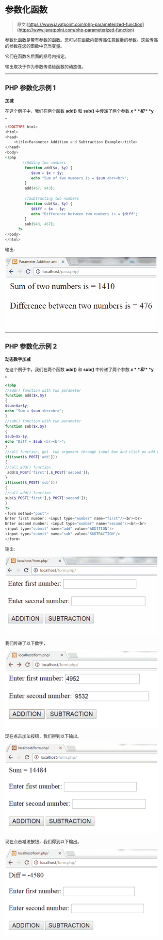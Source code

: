 # 参数化函数

> 原文:[https://www.javatpoint.com/php-parameterized-function](https://www.javatpoint.com/php-parameterized-function)

参数化函数是带有参数的函数。您可以在函数内部传递任意数量的参数。这些传递的参数在您的函数中充当变量。

它们在函数名后面的括号内指定。

输出取决于作为参数传递给函数的动态值。

* * *

## PHP 参数化示例 1

**加减**

在这个例子中，我们在两个函数 **add()** 和 **sub()** 中传递了两个参数 **$x** 和 **$y** 。

```php
<!DOCTYPE html>
<html>
<head>
	<title>Parameter Addition and Subtraction Example</title>
</head>
<body>
<?php
		//Adding two numbers
         function add($x, $y) {
            $sum = $x + $y;
            echo "Sum of two numbers is = $sum <br><br>";
         } 
         add(467, 943);

         //Subtracting two numbers
         function sub($x, $y) {
            $diff = $x - $y;
            echo "Difference between two numbers is = $diff";
         } 
         sub(943, 467);
      ?>
</body>
</html>

```

输出:

![PHP Parametrized function 1](img/cec679373aa68ff029f4f4f6ffa77121.png)

* * *

## PHP 参数化示例 2

**动态数字加减**

在这个例子中，我们在两个函数 **add()** 和 **sub()** 中传递了两个参数 **$x** 和 **$y** 。

```php
<?php
//add() function with two parameter
function add($x,$y)  
{
$sum=$x+$y;
echo "Sum = $sum <br><br>";
}
//sub() function with two parameter
function sub($x,$y)  
{
$sub=$x-$y;
echo "Diff = $sub <br><br>";
}
//call function, get  two argument through input box and click on add or sub button
if(isset($_POST['add']))
{
//call add() function
 add($_POST['first'],$_POST['second']);
}	
if(isset($_POST['sub']))
{
//call add() function
sub($_POST['first'],$_POST['second']);
}
?>
<form method="post">
Enter first number: <input type="number" name="first"/><br><br>
Enter second number: <input type="number" name="second"/><br><br>
<input type="submit" name="add" value="ADDITION"/>
<input type="submit" name="sub" value="SUBTRACTION"/>
</form>	

```

输出:

![PHP Parametrized function 2](img/3ef6abc52a1b86fde84d5bb3ad51a03f.png)

我们传递了以下数字，

![PHP Parametrized function 3](img/9f059346a91d72e4ce4a12b04acd930f.png)

现在点击加法按钮，我们得到以下输出。

![PHP Parametrized function 4](img/c140b80a208a290f1c05b1503ceeb81f.png)

现在点击减法按钮，我们得到以下输出。

![PHP Parametrized function 5](img/4b8bfb4faa2b217a6751a7e7d72e326d.png)
